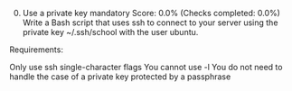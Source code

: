 0. Use a private key
   mandatory
   Score: 0.0% (Checks completed: 0.0%)
   Write a Bash script that uses ssh to connect to your server using the private key ~/.ssh/school with the user ubuntu.

Requirements:

Only use ssh single-character flags
You cannot use -l
You do not need to handle the case of a private key protected by a passphrase
